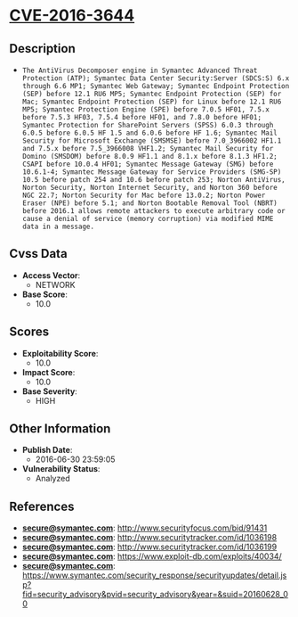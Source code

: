 
# [CVE-2016-3644](https://cve.mitre.org/cgi-bin/cvename.cgi?name=CVE-2016-3644)

## Description

- `The AntiVirus Decomposer engine in Symantec Advanced Threat Protection (ATP); Symantec Data Center Security:Server (SDCS:S) 6.x through 6.6 MP1; Symantec Web Gateway; Symantec Endpoint Protection (SEP) before 12.1 RU6 MP5; Symantec Endpoint Protection (SEP) for Mac; Symantec Endpoint Protection (SEP) for Linux before 12.1 RU6 MP5; Symantec Protection Engine (SPE) before 7.0.5 HF01, 7.5.x before 7.5.3 HF03, 7.5.4 before HF01, and 7.8.0 before HF01; Symantec Protection for SharePoint Servers (SPSS) 6.0.3 through 6.0.5 before 6.0.5 HF 1.5 and 6.0.6 before HF 1.6; Symantec Mail Security for Microsoft Exchange (SMSMSE) before 7.0_3966002 HF1.1 and 7.5.x before 7.5_3966008 VHF1.2; Symantec Mail Security for Domino (SMSDOM) before 8.0.9 HF1.1 and 8.1.x before 8.1.3 HF1.2; CSAPI before 10.0.4 HF01; Symantec Message Gateway (SMG) before 10.6.1-4; Symantec Message Gateway for Service Providers (SMG-SP) 10.5 before patch 254 and 10.6 before patch 253; Norton AntiVirus, Norton Security, Norton Internet Security, and Norton 360 before NGC 22.7; Norton Security for Mac before 13.0.2; Norton Power Eraser (NPE) before 5.1; and Norton Bootable Removal Tool (NBRT) before 2016.1 allows remote attackers to execute arbitrary code or cause a denial of service (memory corruption) via modified MIME data in a message.`

## Cvss Data

- **Access Vector**:
  - NETWORK
- **Base Score**:
  - 10.0

## Scores

- **Exploitability Score**:
  - 10.0
- **Impact Score**:
  - 10.0
- **Base Severity**:
  - HIGH

## Other Information

- **Publish Date**:
  - 2016-06-30 23:59:05
- **Vulnerability Status**:
  - Analyzed

## References

- **secure@symantec.com**: http://www.securityfocus.com/bid/91431
- **secure@symantec.com**: http://www.securitytracker.com/id/1036198
- **secure@symantec.com**: http://www.securitytracker.com/id/1036199
- **secure@symantec.com**: https://www.exploit-db.com/exploits/40034/
- **secure@symantec.com**: https://www.symantec.com/security_response/securityupdates/detail.jsp?fid=security_advisory&pvid=security_advisory&year=&suid=20160628_00
